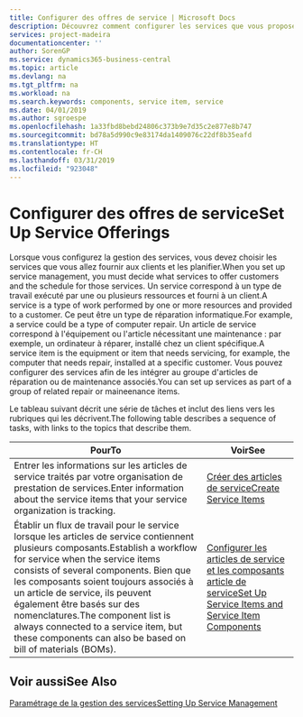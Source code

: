 ```yaml
---
title: Configurer des offres de service | Microsoft Docs
description: Découvrez comment configurer les services que vous proposez à vos clients.
services: project-madeira
documentationcenter: ''
author: SorenGP
ms.service: dynamics365-business-central
ms.topic: article
ms.devlang: na
ms.tgt_pltfrm: na
ms.workload: na
ms.search.keywords: components, service item, service
ms.date: 04/01/2019
ms.author: sgroespe
ms.openlocfilehash: 1a33fbd8bebd24806c373b9e7d35c2e877e8b747
ms.sourcegitcommit: bd78a5d990c9e83174da1409076c22df8b35eafd
ms.translationtype: HT
ms.contentlocale: fr-CH
ms.lasthandoff: 03/31/2019
ms.locfileid: "923048"
---
```

# <a name="set-up-service-offerings"></a><span data-ttu-id="4b4cf-103">Configurer des offres de service</span><span class="sxs-lookup"><span data-stu-id="4b4cf-103">Set Up Service Offerings</span></span>
<span data-ttu-id="4b4cf-104">Lorsque vous configurez la gestion des services, vous devez choisir les services que vous allez fournir aux clients et les planifier.</span><span class="sxs-lookup"><span data-stu-id="4b4cf-104">When you set up service management, you must decide what services to offer customers and the schedule for those services.</span></span> <span data-ttu-id="4b4cf-105">Un service correspond à un type de travail exécuté par une ou plusieurs ressources et fourni à un client.</span><span class="sxs-lookup"><span data-stu-id="4b4cf-105">A service is a type of work performed by one or more resources and provided to a customer.</span></span> <span data-ttu-id="4b4cf-106">Ce peut être un type de réparation informatique.</span><span class="sxs-lookup"><span data-stu-id="4b4cf-106">For example, a service could be a type of computer repair.</span></span> <span data-ttu-id="4b4cf-107">Un article de service correspond à l'équipement ou l'article nécessitant une maintenance : par exemple, un ordinateur à réparer, installé chez un client spécifique.</span><span class="sxs-lookup"><span data-stu-id="4b4cf-107">A service item is the equipment or item that needs servicing, for example, the computer that needs repair, installed at a specific customer.</span></span> <span data-ttu-id="4b4cf-108">Vous pouvez configurer des services afin de les intégrer au groupe d'articles de réparation ou de maintenance associés.</span><span class="sxs-lookup"><span data-stu-id="4b4cf-108">You can set up services as part of a group of related repair or maineenance items.</span></span>  
  
<span data-ttu-id="4b4cf-109">Le tableau suivant décrit une série de tâches et inclut des liens vers les rubriques qui les décrivent.</span><span class="sxs-lookup"><span data-stu-id="4b4cf-109">The following table describes a sequence of tasks, with links to the topics that describe them.</span></span>  
  
|<span data-ttu-id="4b4cf-110">**Pour**</span><span class="sxs-lookup"><span data-stu-id="4b4cf-110">**To**</span></span>|<span data-ttu-id="4b4cf-111">**Voir**</span><span class="sxs-lookup"><span data-stu-id="4b4cf-111">**See**</span></span>|  
|------------|-------------|  
|<span data-ttu-id="4b4cf-112">Entrer les informations sur les articles de service traités par votre organisation de prestation de services.</span><span class="sxs-lookup"><span data-stu-id="4b4cf-112">Enter information about the service items that your service organization is tracking.</span></span>|[<span data-ttu-id="4b4cf-113">Créer des articles de service</span><span class="sxs-lookup"><span data-stu-id="4b4cf-113">Create Service Items</span></span>](service-how-to-create-service-items.md)|  
|<span data-ttu-id="4b4cf-114">Établir un flux de travail pour le service lorsque les articles de service contiennent plusieurs composants.</span><span class="sxs-lookup"><span data-stu-id="4b4cf-114">Establish a workflow for service when the service items consists of several components.</span></span> <span data-ttu-id="4b4cf-115">Bien que les composants soient toujours associés à un article de service, ils peuvent également être basés sur des nomenclatures.</span><span class="sxs-lookup"><span data-stu-id="4b4cf-115">The component list is always connected to a service item, but these components can also be based on bill of materials (BOMs).</span></span>|[<span data-ttu-id="4b4cf-116">Configurer les articles de service et les composants article de service</span><span class="sxs-lookup"><span data-stu-id="4b4cf-116">Set Up Service Items and Service Item Components</span></span>](service-how-setup-service-items.md)|  
  
## <a name="see-also"></a><span data-ttu-id="4b4cf-117">Voir aussi</span><span class="sxs-lookup"><span data-stu-id="4b4cf-117">See Also</span></span>  
[<span data-ttu-id="4b4cf-118">Paramétrage de la gestion des services</span><span class="sxs-lookup"><span data-stu-id="4b4cf-118">Setting Up Service Management</span></span>](service-setup-service.md)   